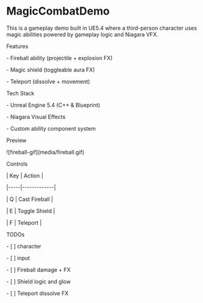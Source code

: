 # MagicCombatDemo

This is a gameplay demo built in UE5.4 where a third-person character uses magic abilities powered by gameplay logic and Niagara VFX.





Features





\- Fireball ability (projectile + explosion FX)

\- Magic shield (toggleable aura FX)

\- Teleport (dissolve + movement)



Tech Stack



\- Unreal Engine 5.4 (C++ \& Blueprint)

\- Niagara Visual Effects

\- Custom ability component system



Preview



!\[fireball-gif](media/fireball.gif)



Controls



| Key | Action      |

|-----|-------------|

| Q   | Cast Fireball |

| E   | Toggle Shield |

| F   | Teleport |



TODOs

\- \[ ] character

\- \[ ] input

\- \[ ] Fireball damage + FX

\- \[ ] Shield logic and glow

\- \[ ] Teleport dissolve FX

